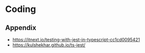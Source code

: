 # Coding


## Appendix

* https://itnext.io/testing-with-jest-in-typescript-cc1cd0095421
* https://kulshekhar.github.io/ts-jest/
